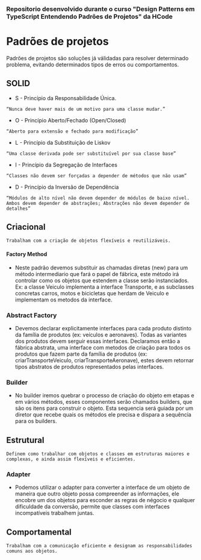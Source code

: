 ### Repositorio desenvolvido durante o curso "Design Patterns em TypeScript Entendendo Padrões de Projetos" da HCode

# Padrões de projetos

Padrões de projetos são soluções já válidadas para resolver determinado problema, evitando determinados tipos de erros ou comportamentos.

## SOLID

- S - Princípio da Responsabilidade Única.

`“Nunca deve haver mais de um motivo para uma classe mudar.”`

- O - Princípio Aberto/Fechado (Open/Closed)

`“Aberto para extensão e fechado para modificação”`

- L - Princípio da Substituição de Liskov

`“Uma classe derivada pode ser substituível por sua classe base”`

- I - Princípio da Segregação de Interfaces

`“Classes não devem ser forçadas a depender de métodos que não usam”`

- D - Princípio da Inversão de Dependência

`“Módulos de alto nível não devem depender de módulos de baixo nível. Ambos devem depender de abstrações; Abstrações não devem depender de detalhes”`

## Criacional
`Trabalham com a criação de objetos flexíveis e reutilizáveis.`

#### Factory Method
- Neste padrão devemos substituir as chamadas diretas (new) para um método intermediario que fará o papel de fábrica, este método irá controlar como os objetos que estendem a classe serão instanciados.
Ex: a classe Veiculo implementa a interface Transporte, e as subclasses concretas carros, motos e bicicletas que herdam de Veiculo e implementam os metodos da interface.

### Abstract Factory
- Devemos declarar explicitamente interfaces para cada produto distinto da família de produtos (ex: veículos e aeronaves). Todas as variantes dos produtos devem serguir essas interfaces. Declaramos então a fábrica abstrata, uma interface com metodos de criação para todos os produtos que fazem parte da família de produtos (ex: criarTransporteVeiculo, criarTransporteAeronave), estes devem retornar tipos abstratos de produtos representados pelas interfaces.

### Builder
- No builder iremos quebrar o processo de criação do objeto em etapas e em vários métodos, esses componentes serão chamados builders, que são os itens para construir o objeto. Esta sequencia será guiada por um diretor que recebe quais os métodos ele precisa e dispara a sequência para os builders.
## Estrutural
`Definem como trabalhar com objetos e classes em estruturas maiores e complexas, e ainda assim flexíveis e eficientes.`

### Adapter
- Podemos utilizar o adapter para converter a interface de um objeto de maneira que outro objeto possa compreender as informações, ele encobre um dos objetos para esconder as regras de négocio e qualquer dificuldade da conversão, permite que classes com interfaces incompatíveis trabalhem juntas.

## Comportamental
`Trabalham com a comunicação eficiente e designam as responsabilidades comuns aos objetos.`